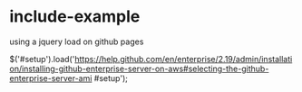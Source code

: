 # include-example
using a jquery load on github pages


$('#setup').load('https://help.github.com/en/enterprise/2.19/admin/installation/installing-github-enterprise-server-on-aws#selecting-the-github-enterprise-server-ami #setup');

<div id="setup">
  
</div>
